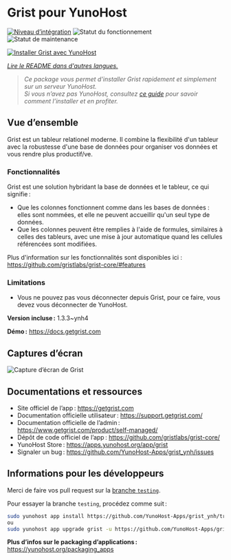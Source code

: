 <!--
Nota bene : ce README est automatiquement généré par <https://github.com/YunoHost/apps/tree/master/tools/readme_generator>
Il NE doit PAS être modifié à la main.
-->

# Grist pour YunoHost

[![Niveau d’intégration](https://apps.yunohost.org/badge/integration/grist)](https://ci-apps.yunohost.org/ci/apps/grist/)
![Statut du fonctionnement](https://apps.yunohost.org/badge/state/grist)
![Statut de maintenance](https://apps.yunohost.org/badge/maintained/grist)

[![Installer Grist avec YunoHost](https://install-app.yunohost.org/install-with-yunohost.svg)](https://install-app.yunohost.org/?app=grist)

*[Lire le README dans d'autres langues.](./ALL_README.md)*

> *Ce package vous permet d’installer Grist rapidement et simplement sur un serveur YunoHost.*  
> *Si vous n’avez pas YunoHost, consultez [ce guide](https://yunohost.org/install) pour savoir comment l’installer et en profiter.*

## Vue d’ensemble

Grist est un tableur relationel moderne. Il combine la flexibilité d'un tableur avec la robustesse d'une base de données pour organiser vos données et vous rendre plus productif/ve.

### Fonctionnalités

Grist est une solution hybridant la base de données et le tableur, ce qui signifie :

- Que les colonnes fonctionnent comme dans les bases de données : elles sont nommées, et elle ne peuvent accueillir qu'un seul type de données.
- Que les colonnes peuvent être remplies à l'aide de formules, similaires à celles des tableurs, avec une mise à jour automatique quand les cellules référencées sont modifiées.

Plus d'information sur les fonctionnalités sont disponibles ici : <https://github.com/gristlabs/grist-core/#features>

### Limitations

- Vous ne pouvez pas vous déconnecter depuis Grist, pour ce faire, vous devez vous déconnecter de YunoHost.


**Version incluse :** 1.3.3~ynh4

**Démo :** <https://docs.getgrist.com>

## Captures d’écran

![Capture d’écran de Grist](./doc/screenshots/grist.jpg)

## Documentations et ressources

- Site officiel de l’app : <https://getgrist.com>
- Documentation officielle utilisateur : <https://support.getgrist.com/>
- Documentation officielle de l’admin : <https://www.getgrist.com/product/self-managed/>
- Dépôt de code officiel de l’app : <https://github.com/gristlabs/grist-core/>
- YunoHost Store : <https://apps.yunohost.org/app/grist>
- Signaler un bug : <https://github.com/YunoHost-Apps/grist_ynh/issues>

## Informations pour les développeurs

Merci de faire vos pull request sur la [branche `testing`](https://github.com/YunoHost-Apps/grist_ynh/tree/testing).

Pour essayer la branche `testing`, procédez comme suit :

```bash
sudo yunohost app install https://github.com/YunoHost-Apps/grist_ynh/tree/testing --debug
ou
sudo yunohost app upgrade grist -u https://github.com/YunoHost-Apps/grist_ynh/tree/testing --debug
```

**Plus d’infos sur le packaging d’applications :** <https://yunohost.org/packaging_apps>
